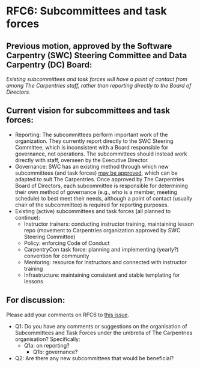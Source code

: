 # RFC6: Subcommittees and task forces

## Previous motion, approved by the Software Carpentry (SWC) Steering Committee and Data Carpentry (DC) Board: 

*Existing subcommittees and task forces will have a point of contact from among The Carpentries staff, rather than 
reporting directly to the Board of Directors.* 

## Current vision for subcommittees and task forces:
* Reporting: The subcommittees perform important work of the organization. They currently report directly to the 
SWC Steering Committee, which is inconsistent with a Board responsible for governance, not operations. The subcommittees 
should instead work directly with staff, overseen by the Executive Director.
* Governance: SWC has an existing method through which new subcommittees (and task forces) 
[may be approved](https://github.com/swcarpentry/board/blob/master/subcommittees/proposal_instructions.md), which can 
be adapted to suit The Carpentries. Once approved by The Carpentries Board of Directors, each subcommittee is responsible 
for determining their own method of governance (e.g., who is a member, meeting schedule) to best meet their needs, although 
a point of contact (usually chair of the subcommittee) is required for reporting purposes.
* Existing (active) subcommittees and task forces (all planned to continue): 
  * Instructor trainers: conducting instructor training, maintaining lesson repo (movement to Carpentries organization 
  approved by SWC Steering Committee)
  * Policy: enforcing Code of Conduct
  * CarpentryCon task force: planning and implementing (yearly?) convention for community
  * Mentoring: resource for instructors and connected with instructor training
  * Infrastructure: maintaining consistent and stable templating for lessons

## For discussion:

Please add your comments on RFC6 to [this issue](#6).
* Q1: Do you have any comments or suggestions on the organisation of Subcommittees and Task Forces under the umbrella of 
The Carpentries organisation? Specifically:
  * Q1a: on reporting?
	* Q1b: governance?
* Q2:  Are there any new subcommittees that would be beneficial?  
